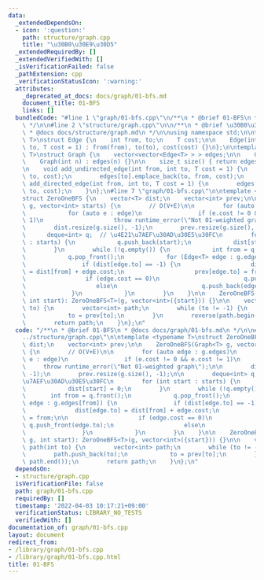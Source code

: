 ```yaml
---
data:
  _extendedDependsOn:
  - icon: ':question:'
    path: structure/graph.cpp
    title: "\u30B0\u30E9\u30D5"
  _extendedRequiredBy: []
  _extendedVerifiedWith: []
  _isVerificationFailed: false
  _pathExtension: cpp
  _verificationStatusIcon: ':warning:'
  attributes:
    _deprecated_at_docs: docs/graph/01-bfs.md
    document_title: 01-BFS
    links: []
  bundledCode: "#line 1 \"graph/01-bfs.cpp\"\n/**\n * @brief 01-BFS\n * @docs docs/graph/01-bfs.md\n\
    \ */\n\n#line 2 \"structure/graph.cpp\"\n\n/**\n * @brief \u30B0\u30E9\u30D5\n\
    \ * @docs docs/structure/graph.md\n */\n\nusing namespace std;\n\ntemplate <typename\
    \ T>\nstruct Edge {\n    int from, to;\n    T cost;\n\n    Edge(int from, int\
    \ to, T cost = 1) : from(from), to(to), cost(cost) {}\n};\n\ntemplate <typename\
    \ T>\nstruct Graph {\n    vector<vector<Edge<T> > > edges;\n\n    Graph() = default;\n\
    \    Graph(int n) : edges(n) {}\n\n    size_t size() { return edges.size(); }\n\
    \n    void add_undirected_edge(int from, int to, T cost = 1) {\n        edges[from].emplace_back(from,\
    \ to, cost);\n        edges[to].emplace_back(to, from, cost);\n    }\n\n    void\
    \ add_directed_edge(int from, int to, T cost = 1) {\n        edges[from].emplace_back(from,\
    \ to, cost);\n    }\n};\n#line 7 \"graph/01-bfs.cpp\"\n\ntemplate <typename T>\n\
    struct ZeroOneBFS {\n    vector<T> dist;\n    vector<int> prev;\n\n    ZeroOneBFS(Graph<T>\
    \ g, vector<int> starts) {\n        // O(V+E)\n\n        for (auto edge : g.edges)\n\
    \            for (auto e : edge)\n                if (e.cost != 0 && e.cost !=\
    \ 1)\n                    throw runtime_error(\"Not 01-weighted graph\");\n\n\
    \        dist.resize(g.size(), -1);\n        prev.resize(g.size(), -1);\n\n  \
    \      deque<int> q;  // \u4E21\u7AEF\u30AD\u30E5\u30FC\n        for (int start\
    \ : starts) {\n            q.push_back(start);\n            dist[start] = 0;\n\
    \        }\n        while (!q.empty()) {\n            int from = q.front();\n\
    \            q.pop_front();\n            for (Edge<T> edge : g.edges[from]) {\n\
    \                if (dist[edge.to] == -1) {\n                    dist[edge.to]\
    \ = dist[from] + edge.cost;\n                    prev[edge.to] = from;\n\n   \
    \                 if (edge.cost == 0)\n                        q.push_front(edge.to);\n\
    \                    else\n                        q.push_back(edge.to);\n   \
    \             }\n            }\n        }\n    }\n\n    ZeroOneBFS(Graph<T> g,\
    \ int start): ZeroOneBFS<T>(g, vector<int>({start})) {}\n\n    vector<int> path(int\
    \ to) {\n        vector<int> path;\n        while (to != -1) {\n            path.push_back(to);\n\
    \            to = prev[to];\n        }\n        reverse(path.begin(), path.end());\n\
    \        return path;\n    }\n};\n"
  code: "/**\n * @brief 01-BFS\n * @docs docs/graph/01-bfs.md\n */\n\n#include \"\
    ../structure/graph.cpp\"\n\ntemplate <typename T>\nstruct ZeroOneBFS {\n    vector<T>\
    \ dist;\n    vector<int> prev;\n\n    ZeroOneBFS(Graph<T> g, vector<int> starts)\
    \ {\n        // O(V+E)\n\n        for (auto edge : g.edges)\n            for (auto\
    \ e : edge)\n                if (e.cost != 0 && e.cost != 1)\n               \
    \     throw runtime_error(\"Not 01-weighted graph\");\n\n        dist.resize(g.size(),\
    \ -1);\n        prev.resize(g.size(), -1);\n\n        deque<int> q;  // \u4E21\
    \u7AEF\u30AD\u30E5\u30FC\n        for (int start : starts) {\n            q.push_back(start);\n\
    \            dist[start] = 0;\n        }\n        while (!q.empty()) {\n     \
    \       int from = q.front();\n            q.pop_front();\n            for (Edge<T>\
    \ edge : g.edges[from]) {\n                if (dist[edge.to] == -1) {\n      \
    \              dist[edge.to] = dist[from] + edge.cost;\n                    prev[edge.to]\
    \ = from;\n\n                    if (edge.cost == 0)\n                       \
    \ q.push_front(edge.to);\n                    else\n                        q.push_back(edge.to);\n\
    \                }\n            }\n        }\n    }\n\n    ZeroOneBFS(Graph<T>\
    \ g, int start): ZeroOneBFS<T>(g, vector<int>({start})) {}\n\n    vector<int>\
    \ path(int to) {\n        vector<int> path;\n        while (to != -1) {\n    \
    \        path.push_back(to);\n            to = prev[to];\n        }\n        reverse(path.begin(),\
    \ path.end());\n        return path;\n    }\n};\n"
  dependsOn:
  - structure/graph.cpp
  isVerificationFile: false
  path: graph/01-bfs.cpp
  requiredBy: []
  timestamp: '2022-04-03 10:17:21+09:00'
  verificationStatus: LIBRARY_NO_TESTS
  verifiedWith: []
documentation_of: graph/01-bfs.cpp
layout: document
redirect_from:
- /library/graph/01-bfs.cpp
- /library/graph/01-bfs.cpp.html
title: 01-BFS
---
```

